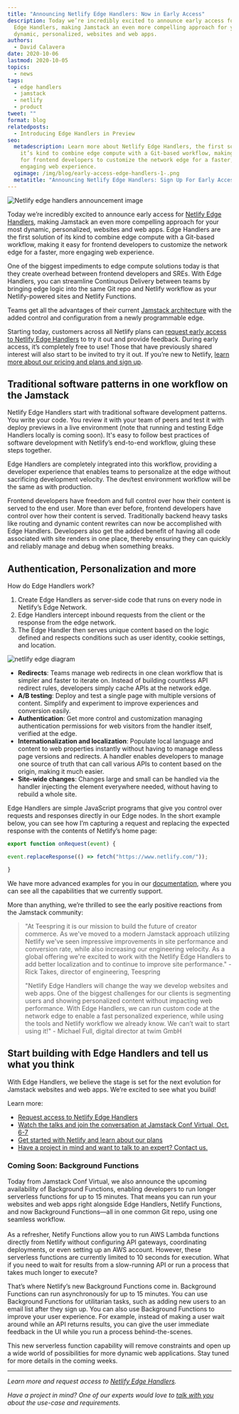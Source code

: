 ```yaml
---
title: "Announcing Netlify Edge Handlers: Now in Early Access"
description: Today we’re incredibly excited to announce early access for Netlify
  Edge Handlers, making Jamstack an even more compelling approach for your most
  dynamic, personalized, websites and web apps.
authors:
  - David Calavera
date: 2020-10-06
lastmod: 2020-10-05
topics:
  - news
tags:
  - edge handlers
  - jamstack
  - netlify
  - product
tweet: ""
format: blog
relatedposts:
  - Introducing Edge Handlers in Preview
seo:
  metadescription: Learn more about Netlify Edge Handlers, the first solution of
    it’s kind to combine edge compute with a Git-based workflow, making it easy
    for frontend developers to customize the network edge for a faster, more
    engaging web experience.
  ogimage: /img/blog/early-access-edge-handlers-1-.png
  metatitle: "Announcing Netlify Edge Handlers: Sign Up For Early Access"
---
```

![Netlify edge handlers announcement image](/img/blog/netlify-edge-handlers-early-access.png)

Today we’re incredibly excited to announce early access for [Netlify Edge Handlers](https://www.netlify.com/products/edge/edge-handlers/), making Jamstack an even more compelling approach for your most dynamic, personalized, websites and web apps. Edge Handlers are the first solution of its kind to combine edge compute with a Git-based workflow, making it easy for frontend developers to customize the network edge for a faster, more engaging web experience.

One of the biggest impediments to edge compute solutions today is that they create overhead between frontend developers and SREs. With Edge Handlers, you can streamline Continuous Delivery between teams by bringing edge logic into the same Git repo and Netlify workflow as your Netlify-powered sites and Netlify Functions.

Teams get all the advantages of their current [Jamstack architecture](https://jamstack.org/) with the added control and configuration from a newly programmable edge.

Starting today, customers across all Netlify plans can [request early access to Netlify Edge Handlers](https://www.netlify.com/products/edge/edge-handlers/) to try it out and provide feedback. During early access, it’s completely free to use! Those that have previously shared interest will also start to be invited to try it out. If you’re new to Netlify, [learn more about our pricing and plans and sign up](https://www.netlify.com/pricing/).

## Traditional software patterns in one workflow on the Jamstack

Netlify Edge Handlers start with traditional software development patterns. You write your code. You review it with your team of peers and test it with deploy previews in a live environment (note that running and testing Edge Handlers locally is coming soon). It's easy to follow best practices of software development with Netlify’s end-to-end workflow, gluing these steps together.

Edge Handlers are completely integrated into this workflow, providing a developer experience that enables teams to personalize at the edge without sacrificing development velocity. The dev/test environment workflow will be the same as with production.

Frontend developers have freedom and full control over how their content is served to the end user. More than ever before, frontend developers have control over how their content is served. Traditionally backend heavy tasks like routing and dynamic content rewrites can now be accomplished with Edge Handlers. Developers also get the added benefit of having all code associated with site renders in one place, thereby ensuring they can quickly and reliably manage and debug when something breaks.

## Authentication, Personalization and more

How do Edge Handlers work?

1. Create Edge Handlers as server-side code that runs on every node in Netlify’s Edge Network.
2. Edge Handlers intercept inbound requests from the client or the response from the edge network.
3. The Edge Handler then serves unique content based on the logic defined and respects conditions such as user identity, cookie settings, and location.

![netlify edge diagram](/img/blog/netlify-edge-handlers.png)

* **Redirects**: Teams manage web redirects in one clean workflow that is simpler and faster to iterate on. Instead of building countless API redirect rules, developers simply cache APIs at the network edge.
* **A/B testing**: Deploy and test a single page with multiple versions of content. Simplify and experiment to improve experiences and conversion easily.
* **Authentication**: Get more control and customization managing authentication permissions for web visitors from the handler itself, verified at the edge.
* **Internationalization and localization**: Populate local language and content to web properties instantly without having to manage endless page versions and redirects. A handler enables developers to manage one source of truth that can call various APIs to content based on the origin, making it much easier.
* **Site-wide changes**: Changes large and small can be handled via the handler injecting the element everywhere needed, without having to rebuild a whole site.

Edge Handlers are simple JavaScript programs that give you control over requests and responses directly in our Edge nodes. In the short example below, you can see how I’m capturing a request and replacing the expected response with the contents of Netlify’s home page:

```javascript
export function onRequest(event) {

event.replaceResponse(() => fetch("https://www.netlify.com/"));

}
```

We have more advanced examples for you in our [documentation](https://docs.netlify.com/routing/edge-handlers), where you can see all the capabilities that we currently support.

More than anything, we’re thrilled to see the early positive reactions from the Jamstack community:

> "At Teespring it is our mission to build the future of creator commerce. As we've moved to a modern Jamstack approach utilizing Netlify we've seen impressive improvements in site performance and conversion rate, while also increasing our engineering velocity. As a global offering we're excited to work with the Netlify Edge Handlers to add better localization and to continue to improve site performance." - Rick Takes, director of engineering, Teespring
>
> "Netlify Edge Handlers will change the way we develop websites and web apps. One of the biggest challenges for our clients is segmenting users and showing personalized content without impacting web performance. With Edge Handlers, we can run custom code at the network edge to enable a fast personalized experience, while using the tools and Netlify workflow we already know. We can’t wait to start using it!" - Michael Full, digital director at twim GmbH

## Start building with Edge Handlers and tell us what you think

With Edge Handlers, we believe the stage is set for the next evolution for Jamstack websites and web apps. We’re excited to see what you build!

Learn more:

* [Request access to Netlify Edge Handlers](https://www.netlify.com/products/edge/edge-handlers/)
* [Watch the talks and join the conversation at Jamstack Conf Virtual, Oct. 6-7](https://jamstackconf.com/virtual/)
* [Get started with Netlify and learn about our plans](https://www.netlify.com/pricing)
* [Have a project in mind and want to talk to an expert? Contact us.](https://www.netlify.com/enterprise/contact/)

### Coming Soon: Background Functions

Today from Jamstack Conf Virtual, we also announce the upcoming availability of Background Functions, enabling developers to run longer serverless functions for up to 15 minutes. That means you can run your websites and web apps right alongside Edge Handlers, Netlify Functions, and now Background Functions—all in one common Git repo, using one seamless workflow.\
\
As a refresher, Netify Functions allow you to run AWS Lambda functions directly from Netlify without configuring API gateways, coordinating deployments, or even setting up an AWS account. However, these serverless functions are currently limited to 10 seconds for execution. What if you need to wait for results from a slow-running API or run a process that takes much longer to execute?

That’s where Netlify’s new Background Functions come in. Background Functions can run asynchronously for up to 15 minutes. You can use Background Functions for utilitarian tasks, such as adding new users to an email list after they sign up. You can also use Background Functions to improve your user experience. For example, instead of making a user wait around while an API returns results, you can give the user immediate feedback in the UI while you run a process behind-the-scenes.

This new serverless function capability will remove constraints and open up a wide world of possibilities for more dynamic web applications. Stay tuned for more details in the coming weeks.

- - -

*Learn more and request access to [Netlify Edge Handlers](https://www.netlify.com/products/edge/edge-handlers/).*

*Have a project in mind? One of our experts would love to [talk with you](https://www.netlify.com/enterprise/contact/) about the use-case and requirements.*
